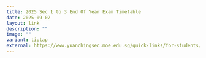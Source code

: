 ```yaml
---
title: 2025 Sec 1 to 3 End Of Year Exam Timetable
date: 2025-09-02
layout: link
description: ""
image: ""
variant: tiptap
external: https://www.yuanchingsec.moe.edu.sg/quick-links/for-students/school-daily-routines/exam-timetable-school-national/
---
```


